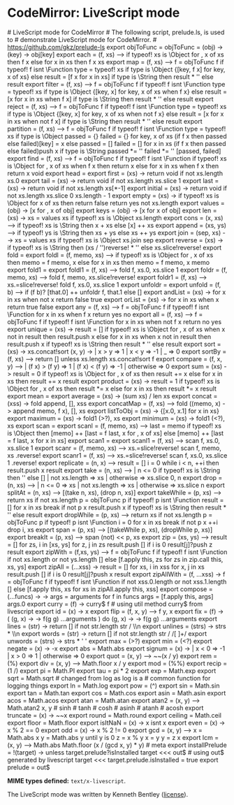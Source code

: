 CodeMirror: LiveScript mode
===========================

\# LiveScript mode for CodeMirror \# The following script, prelude.ls, is used to \# demonstrate LiveScript mode for CodeMirror. \# https://github.com/gkz/prelude-ls export objToFunc = objToFunc = (obj) -&gt; (key) -&gt; obj\[key\] export each = (f, xs) --&gt; if typeof! xs is \\Object for , x of xs then f x else for x in xs then f x xs export map = (f, xs) --&gt; f = objToFunc f if typeof! f isnt \\Function type = typeof! xs if type is \\Object {\[key, f x\] for key, x of xs} else result = \[f x for x in xs\] if type is \\String then result \* '' else result export filter = (f, xs) --&gt; f = objToFunc f if typeof! f isnt \\Function type = typeof! xs if type is \\Object {\[key, x\] for key, x of xs when f x} else result = \[x for x in xs when f x\] if type is \\String then result \* '' else result export reject = (f, xs) --&gt; f = objToFunc f if typeof! f isnt \\Function type = typeof! xs if type is \\Object {\[key, x\] for key, x of xs when not f x} else result = \[x for x in xs when not f x\] if type is \\String then result \* '' else result export partition = (f, xs) --&gt; f = objToFunc f if typeof! f isnt \\Function type = typeof! xs if type is \\Object passed = {} failed = {} for key, x of xs (if f x then passed else failed)\[key\] = x else passed = \[\] failed = \[\] for x in xs (if f x then passed else failed)push x if type is \\String passed \*= '' failed \*= '' \[passed, failed\] export find = (f, xs) --&gt; f = objToFunc f if typeof! f isnt \\Function if typeof! xs is \\Object for , x of xs when f x then return x else for x in xs when f x then return x void export head = export first = (xs) -&gt; return void if not xs.length xs.0 export tail = (xs) -&gt; return void if not xs.length xs.slice 1 export last = (xs) -&gt; return void if not xs.length xs\[\*-1\] export initial = (xs) -&gt; return void if not xs.length xs.slice 0 xs.length - 1 export empty = (xs) -&gt; if typeof! xs is \\Object for x of xs then return false return yes not xs.length export values = (obj) -&gt; \[x for , x of obj\] export keys = (obj) -&gt; \[x for x of obj\] export len = (xs) -&gt; xs = values xs if typeof! xs is \\Object xs.length export cons = (x, xs) --&gt; if typeof! xs is \\String then x + xs else \[x\] ++ xs export append = (xs, ys) --&gt; if typeof! ys is \\String then xs + ys else xs ++ ys export join = (sep, xs) --&gt; xs = values xs if typeof! xs is \\Object xs.join sep export reverse = (xs) -&gt; if typeof! xs is \\String then (xs / '')reverse! \* '' else xs.slice!reverse! export fold = export foldl = (f, memo, xs) --&gt; if typeof! xs is \\Object for , x of xs then memo = f memo, x else for x in xs then memo = f memo, x memo export fold1 = export foldl1 = (f, xs) --&gt; fold f, xs.0, xs.slice 1 export foldr = (f, memo, xs) --&gt; fold f, memo, xs.slice!reverse! export foldr1 = (f, xs) --&gt; xs.=slice!reverse! fold f, xs.0, xs.slice 1 export unfoldr = export unfold = (f, b) --&gt; if (f b)? \[that.0\] ++ unfoldr f, that.1 else \[\] export andList = (xs) -&gt; for x in xs when not x return false true export orList = (xs) -&gt; for x in xs when x return true false export any = (f, xs) --&gt; f = objToFunc f if typeof! f isnt \\Function for x in xs when f x return yes no export all = (f, xs) --&gt; f = objToFunc f if typeof! f isnt \\Function for x in xs when not f x return no yes export unique = (xs) -&gt; result = \[\] if typeof! xs is \\Object for , x of xs when x not in result then result.push x else for x in xs when x not in result then result.push x if typeof! xs is \\String then result \* '' else result export sort = (xs) -&gt; xs.concat!sort (x, y) -&gt; | x &gt; y =&gt; 1 | x &lt; y =&gt; -1 | \_ =&gt; 0 export sortBy = (f, xs) --&gt; return \[\] unless xs.length xs.concat!sort f export compare = (f, x, y) --&gt; | (f x) &gt; (f y) =&gt; 1 | (f x) &lt; (f y) =&gt; -1 | otherwise =&gt; 0 export sum = (xs) -&gt; result = 0 if typeof! xs is \\Object for , x of xs then result += x else for x in xs then result += x result export product = (xs) -&gt; result = 1 if typeof! xs is \\Object for , x of xs then result \*= x else for x in xs then result \*= x result export mean = export average = (xs) -&gt; (sum xs) / len xs export concat = (xss) -&gt; fold append, \[\], xss export concatMap = (f, xs) --&gt; fold ((memo, x) -&gt; append memo, f x), \[\], xs export listToObj = (xs) -&gt; {\[x.0, x.1\] for x in xs} export maximum = (xs) -&gt; fold1 (&gt;?), xs export minimum = (xs) -&gt; fold1 (&lt;?), xs export scan = export scanl = (f, memo, xs) --&gt; last = memo if typeof! xs is \\Object then \[memo\] ++ \[last = f last, x for , x of xs\] else \[memo\] ++ \[last = f last, x for x in xs\] export scan1 = export scanl1 = (f, xs) --&gt; scan f, xs.0, xs.slice 1 export scanr = (f, memo, xs) --&gt; xs.=slice!reverse! scan f, memo, xs .reverse! export scanr1 = (f, xs) --&gt; xs.=slice!reverse! scan f, xs.0, xs.slice 1 .reverse! export replicate = (n, x) --&gt; result = \[\] i = 0 while i &lt; n, ++i then result.push x result export take = (n, xs) --&gt; | n &lt;= 0 if typeof! xs is \\String then '' else \[\] | not xs.length =&gt; xs | otherwise =&gt; xs.slice 0, n export drop = (n, xs) --&gt; | n &lt;= 0 =&gt; xs | not xs.length =&gt; xs | otherwise =&gt; xs.slice n export splitAt = (n, xs) --&gt; \[(take n, xs), (drop n, xs)\] export takeWhile = (p, xs) --&gt; return xs if not xs.length p = objToFunc p if typeof! p isnt \\Function result = \[\] for x in xs break if not p x result.push x if typeof! xs is \\String then result \* '' else result export dropWhile = (p, xs) --&gt; return xs if not xs.length p = objToFunc p if typeof! p isnt \\Function i = 0 for x in xs break if not p x ++i drop i, xs export span = (p, xs) --&gt; \[(takeWhile p, xs), (dropWhile p, xs)\] export breakIt = (p, xs) --&gt; span (not) &lt;&lt; p, xs export zip = (xs, ys) --&gt; result = \[\] for zs, i in \[xs, ys\] for z, j in zs result.push \[\] if i is 0 result\[j\]?push z result export zipWith = (f,xs, ys) --&gt; f = objToFunc f if typeof! f isnt \\Function if not xs.length or not ys.length \[\] else \[f.apply this, zs for zs in zip.call this, xs, ys\] export zipAll = (...xss) -&gt; result = \[\] for xs, i in xss for x, j in xs result.push \[\] if i is 0 result\[j\]?push x result export zipAllWith = (f, ...xss) -&gt; f = objToFunc f if typeof! f isnt \\Function if not xss.0.length or not xss.1.length \[\] else \[f.apply this, xs for xs in zipAll.apply this, xss\] export compose = (...funcs) -&gt; -&gt; args = arguments for f in funcs args = \[f.apply this, args\] args.0 export curry = (f) -&gt; curry$ f \# using util method curry$ from livescript export id = (x) -&gt; x export flip = (f, x, y) --&gt; f y, x export fix = (f) -&gt; ( (g, x) -&gt; -&gt; f(g g) ...arguments ) do (g, x) -&gt; -&gt; f(g g) ...arguments export lines = (str) -&gt; return \[\] if not str.length str / \\\\n export unlines = (strs) -&gt; strs \* \\\\n export words = (str) -&gt; return \[\] if not str.length str / /\[ \]+/ export unwords = (strs) -&gt; strs \* ' ' export max = (&gt;?) export min = (&lt;?) export negate = (x) -&gt; -x export abs = Math.abs export signum = (x) -&gt; | x &lt; 0 =&gt; -1 | x &gt; 0 =&gt; 1 | otherwise =&gt; 0 export quot = (x, y) --&gt; ~~(x / y) export rem = (%) export div = (x, y) --&gt; Math.floor x / y export mod = (%%) export recip = (1 /) export pi = Math.PI export tau = pi \* 2 export exp = Math.exp export sqrt = Math.sqrt \# changed from log as log is a \# common function for logging things export ln = Math.log export pow = (^) export sin = Math.sin export tan = Math.tan export cos = Math.cos export asin = Math.asin export acos = Math.acos export atan = Math.atan export atan2 = (x, y) --&gt; Math.atan2 x, y \# sinh \# tanh \# cosh \# asinh \# atanh \# acosh export truncate = (x) -&gt; ~~x export round = Math.round export ceiling = Math.ceil export floor = Math.floor export isItNaN = (x) -&gt; x isnt x export even = (x) -&gt; x % 2 == 0 export odd = (x) -&gt; x % 2 != 0 export gcd = (x, y) --&gt; x = Math.abs x y = Math.abs y until y is 0 z = x % y x = y y = z x export lcm = (x, y) --&gt; Math.abs Math.floor (x / (gcd x, y) \* y) \# meta export installPrelude = !(target) -&gt; unless target.prelude?isInstalled target &lt;&lt;&lt; out$ \# using out$ generated by livescript target &lt;&lt;&lt; target.prelude.isInstalled = true export prelude = out$

**MIME types defined:** `text/x-livescript`.

The LiveScript mode was written by Kenneth Bentley ([license](LICENSE)).

